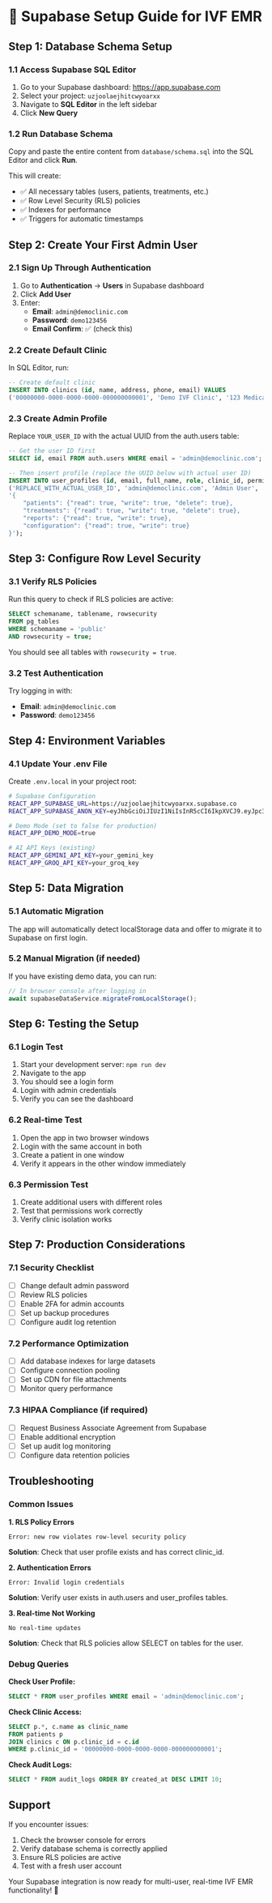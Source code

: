 # 🚀 Supabase Setup Guide for IVF EMR

## Step 1: Database Schema Setup

### 1.1 Access Supabase SQL Editor
1. Go to your Supabase dashboard: https://app.supabase.com
2. Select your project: `uzjoolaejhitcwyoarxx`
3. Navigate to **SQL Editor** in the left sidebar
4. Click **New Query**

### 1.2 Run Database Schema
Copy and paste the entire content from `database/schema.sql` into the SQL Editor and click **Run**.

This will create:
- ✅ All necessary tables (users, patients, treatments, etc.)
- ✅ Row Level Security (RLS) policies
- ✅ Indexes for performance
- ✅ Triggers for automatic timestamps

## Step 2: Create Your First Admin User

### 2.1 Sign Up Through Authentication
1. Go to **Authentication** → **Users** in Supabase dashboard
2. Click **Add User**
3. Enter:
   - **Email**: `admin@democlinic.com`
   - **Password**: `demo123456`
   - **Email Confirm**: ✅ (check this)

### 2.2 Create Default Clinic
In SQL Editor, run:
```sql
-- Create default clinic
INSERT INTO clinics (id, name, address, phone, email) VALUES 
('00000000-0000-0000-0000-000000000001', 'Demo IVF Clinic', '123 Medical Center Dr', '+1-555-0123', 'admin@democlinic.com');
```

### 2.3 Create Admin Profile
Replace `YOUR_USER_ID` with the actual UUID from the auth.users table:
```sql
-- Get the user ID first
SELECT id, email FROM auth.users WHERE email = 'admin@democlinic.com';

-- Then insert profile (replace the UUID below with actual user ID)
INSERT INTO user_profiles (id, email, full_name, role, clinic_id, permissions) VALUES 
('REPLACE_WITH_ACTUAL_USER_ID', 'admin@democlinic.com', 'Admin User', 'admin', '00000000-0000-0000-0000-000000000001', 
'{
    "patients": {"read": true, "write": true, "delete": true},
    "treatments": {"read": true, "write": true, "delete": true},
    "reports": {"read": true, "write": true},
    "configuration": {"read": true, "write": true}
}');
```

## Step 3: Configure Row Level Security

### 3.1 Verify RLS Policies
Run this query to check if RLS policies are active:
```sql
SELECT schemaname, tablename, rowsecurity 
FROM pg_tables 
WHERE schemaname = 'public' 
AND rowsecurity = true;
```

You should see all tables with `rowsecurity = true`.

### 3.2 Test Authentication
Try logging in with:
- **Email**: `admin@democlinic.com`
- **Password**: `demo123456`

## Step 4: Environment Variables

### 4.1 Update Your .env File
Create `.env.local` in your project root:
```bash
# Supabase Configuration
REACT_APP_SUPABASE_URL=https://uzjoolaejhitcwyoarxx.supabase.co
REACT_APP_SUPABASE_ANON_KEY=eyJhbGciOiJIUzI1NiIsInR5cCI6IkpXVCJ9.eyJpc3MiOiJzdXBhYmFzZSIsInJlZiI6InV6am9vbGFlamhpdGN3eW9hcnh4Iiwicm9sZSI6ImFub24iLCJpYXQiOjE3NTIyMjUyMTUsImV4cCI6MjA2NzgwMTIxNX0.tnHXzqDbJ9xB0WajNyzKGzbRodMh50wGMgnuUCSahPc

# Demo Mode (set to false for production)
REACT_APP_DEMO_MODE=true

# AI API Keys (existing)
REACT_APP_GEMINI_API_KEY=your_gemini_key
REACT_APP_GROQ_API_KEY=your_groq_key
```

## Step 5: Data Migration

### 5.1 Automatic Migration
The app will automatically detect localStorage data and offer to migrate it to Supabase on first login.

### 5.2 Manual Migration (if needed)
If you have existing demo data, you can run:
```javascript
// In browser console after logging in
await supabaseDataService.migrateFromLocalStorage();
```

## Step 6: Testing the Setup

### 6.1 Login Test
1. Start your development server: `npm run dev`
2. Navigate to the app
3. You should see a login form
4. Login with admin credentials
5. Verify you can see the dashboard

### 6.2 Real-time Test
1. Open the app in two browser windows
2. Login with the same account in both
3. Create a patient in one window
4. Verify it appears in the other window immediately

### 6.3 Permission Test
1. Create additional users with different roles
2. Test that permissions work correctly
3. Verify clinic isolation works

## Step 7: Production Considerations

### 7.1 Security Checklist
- [ ] Change default admin password
- [ ] Review RLS policies
- [ ] Enable 2FA for admin accounts
- [ ] Set up backup procedures
- [ ] Configure audit log retention

### 7.2 Performance Optimization
- [ ] Add database indexes for large datasets
- [ ] Configure connection pooling
- [ ] Set up CDN for file attachments
- [ ] Monitor query performance

### 7.3 HIPAA Compliance (if required)
- [ ] Request Business Associate Agreement from Supabase
- [ ] Enable additional encryption
- [ ] Set up audit log monitoring
- [ ] Configure data retention policies

## Troubleshooting

### Common Issues

**1. RLS Policy Errors**
```
Error: new row violates row-level security policy
```
**Solution**: Check that user profile exists and has correct clinic_id.

**2. Authentication Errors**
```
Error: Invalid login credentials
```
**Solution**: Verify user exists in auth.users and user_profiles tables.

**3. Real-time Not Working**
```
No real-time updates
```
**Solution**: Check that RLS policies allow SELECT on tables for the user.

### Debug Queries

**Check User Profile:**
```sql
SELECT * FROM user_profiles WHERE email = 'admin@democlinic.com';
```

**Check Clinic Access:**
```sql
SELECT p.*, c.name as clinic_name 
FROM patients p 
JOIN clinics c ON p.clinic_id = c.id 
WHERE p.clinic_id = '00000000-0000-0000-0000-000000000001';
```

**Check Audit Logs:**
```sql
SELECT * FROM audit_logs ORDER BY created_at DESC LIMIT 10;
```

## Support

If you encounter issues:
1. Check the browser console for errors
2. Verify database schema is correctly applied
3. Ensure RLS policies are active
4. Test with a fresh user account

Your Supabase integration is now ready for multi-user, real-time IVF EMR functionality! 🎉
